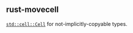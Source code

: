 rust-movecell
-------------

[`std::cell::Cell`](http://doc.rust-lang.org/std/cell/struct.Cell.html) for not-implicitly-copyable types.
